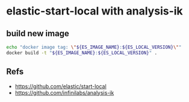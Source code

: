 # elastic-start-local with analysis-ik

## build new image

```sh
echo "docker image tag: \"${ES_IMAGE_NAME}:${ES_LOCAL_VERSION}\""
docker build -t "${ES_IMAGE_NAME}:${ES_LOCAL_VERSION}" .
```

## Refs

- https://github.com/elastic/start-local
- https://github.com/infinilabs/analysis-ik
